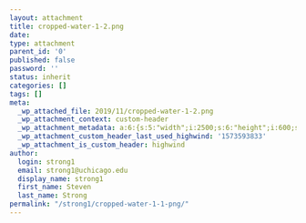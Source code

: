 ```yaml
---
layout: attachment
title: cropped-water-1-2.png
date: 
type: attachment
parent_id: '0'
published: false
password: ''
status: inherit
categories: []
tags: []
meta:
  _wp_attached_file: 2019/11/cropped-water-1-2.png
  _wp_attachment_context: custom-header
  _wp_attachment_metadata: a:6:{s:5:"width";i:2500;s:6:"height";i:600;s:4:"file";s:29:"2019/11/cropped-water-1-2.png";s:5:"sizes";a:4:{s:9:"thumbnail";a:4:{s:4:"file";s:29:"cropped-water-1-2-150x150.png";s:5:"width";i:150;s:6:"height";i:150;s:9:"mime-type";s:9:"image/png";}s:6:"medium";a:4:{s:4:"file";s:28:"cropped-water-1-2-300x72.png";s:5:"width";i:300;s:6:"height";i:72;s:9:"mime-type";s:9:"image/png";}s:12:"medium_large";a:4:{s:4:"file";s:29:"cropped-water-1-2-768x184.png";s:5:"width";i:768;s:6:"height";i:184;s:9:"mime-type";s:9:"image/png";}s:5:"large";a:4:{s:4:"file";s:30:"cropped-water-1-2-1024x246.png";s:5:"width";i:1024;s:6:"height";i:246;s:9:"mime-type";s:9:"image/png";}}s:10:"image_meta";a:12:{s:8:"aperture";s:1:"0";s:6:"credit";s:0:"";s:6:"camera";s:0:"";s:7:"caption";s:0:"";s:17:"created_timestamp";s:1:"0";s:9:"copyright";s:0:"";s:12:"focal_length";s:1:"0";s:3:"iso";s:1:"0";s:13:"shutter_speed";s:1:"0";s:5:"title";s:0:"";s:11:"orientation";s:1:"0";s:8:"keywords";a:0:{}}s:17:"attachment_parent";i:57;}
  _wp_attachment_custom_header_last_used_highwind: '1573593833'
  _wp_attachment_is_custom_header: highwind
author:
  login: strong1
  email: strong1@uchicago.edu
  display_name: strong1
  first_name: Steven
  last_name: Strong
permalink: "/strong1/cropped-water-1-1-png/"
---
```

